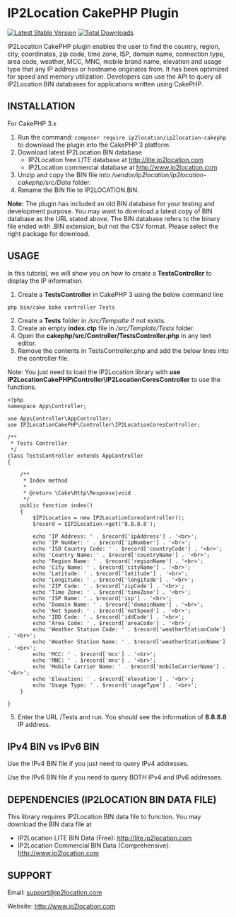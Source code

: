 # IP2Location CakePHP Plugin
[![Latest Stable Version](https://img.shields.io/packagist/v/ip2location/ip2location-cakephp.svg)](https://packagist.org/packages/ip2location/ip2location-cakephp)
[![Total Downloads](https://img.shields.io/packagist/dt/ip2location/ip2location-cakephp.svg?style=flat-square)](https://packagist.org/packages/ip2location/ip2location-cakephp)

IP2Location CakePHP plugin enables the user to find the country, region, city, coordinates, zip code, time zone, ISP, domain name, connection type, area code, weather, MCC, MNC, mobile brand name, elevation and usage type that any IP address or hostname originates from. It has been optimized for speed and memory utilization. Developers can use the API to query all IP2Location BIN databases for applications written using CakePHP.


## INSTALLATION
For CakePHP 3.x

1. Run the command: `composer require ip2location/ip2location-cakephp` to download the plugin into the CakePHP 3 platform.
2. Download latest IP2Location BIN database
    - IP2Location free LITE database at http://lite.ip2location.com
    - IP2Location commercial database at http://www.ip2location.com
3. Unzip and copy the BIN file into */vendor/ip2location/ip2location-cakephp/src/Data* folder. 
4. Rename the BIN file to IP2LOCATION.BIN.

**Note:** The plugin has included an old BIN database for your testing and development purpose. 
You may want to download a latest copy of BIN database as the URL stated above.
The BIN database refers to the binary file ended with .BIN extension, but not the CSV format.
Please select the right package for download.


## USAGE
In this tutorial, we will show you on how to create a **TestsController** to display the IP information.

1. Create a **TestsController** in CakePHP 3 using the below command line
```
php bin/cake bake controller Tests
```
2. Create a **Tests** folder in */src/Tempalte* if not exists.
3. Create an empty **index.ctp** file in */src/Template/Tests* folder.
4. Open the **cakephp/src/Controller/TestsController.php** in any text editor.
5. Remove the contents in TestsController.php and add the below lines into the controller file.

Note: You just need to load the IP2Location library with **use IP2LocationCakePHP\Controller\IP2LocationCoresController** to use the functions.
```
<?php
namespace App\Controller;

use App\Controller\AppController;
use IP2LocationCakePHP\Controller\IP2LocationCoresController;

/**
 * Tests Controller
 */
class TestsController extends AppController
{

    /**
     * Index method
     *
     * @return \Cake\Http\Response|void
     */
    public function index()
    {
        $IP2Location = new IP2LocationCoresController();
        $record = $IP2Location->get('8.8.8.8');

        echo 'IP Address: ' . $record['ipAddress'] . '<br>';
        echo 'IP Number: ' . $record['ipNumber'] . '<br>';
        echo 'ISO Country Code: ' . $record['countryCode'] . '<br>';
        echo 'Country Name: ' . $record['countryName'] . '<br>';
        echo 'Region Name: ' . $record['regionName'] . '<br>';
        echo 'City Name: ' . $record['cityName'] . '<br>';
        echo 'Latitude: ' . $record['latitude'] . '<br>';
        echo 'Longitude: ' . $record['longitude'] . '<br>';
        echo 'ZIP Code: ' . $record['zipCode'] . '<br>';
        echo 'Time Zone: ' . $record['timeZone'] . '<br>';
        echo 'ISP Name: ' . $record['isp'] . '<br>';
        echo 'Domain Name: ' . $record['domainName'] . '<br>';
        echo 'Net Speed: ' . $record['netSpeed'] . '<br>';
        echo 'IDD Code: ' . $record['iddCode'] . '<br>';
        echo 'Area Code: ' . $record['areaCode'] . '<br>';
        echo 'Weather Station Code: ' . $record['weatherStationCode'] . '<br>';
        echo 'Weather Station Name: ' . $record['weatherStationName'] . '<br>';
        echo 'MCC: ' . $record['mcc'] . '<br>';
        echo 'MNC: ' . $record['mnc'] . '<br>';
        echo 'Mobile Carrier Name: ' . $record['mobileCarrierName'] . '<br>';
        echo 'Elevation: ' . $record['elevation'] . '<br>';
        echo 'Usage Type: ' . $record['usageType'] . '<br>';
    }

}
```
5. Enter the URL <your domain>/Tests and run. You should see the information of **8.8.8.8** IP address.


## IPv4 BIN vs IPv6 BIN
Use the IPv4 BIN file if you just need to query IPv4 addresses.

Use the IPv6 BIN file if you need to query BOTH IPv4 and IPv6 addresses.

## DEPENDENCIES (IP2LOCATION BIN DATA FILE)
This library requires IP2Location BIN data file to function. You may download the BIN data file at
* IP2Location LITE BIN Data (Free): http://lite.ip2location.com
* IP2Location Commercial BIN Data (Comprehensive): http://www.ip2location.com


## SUPPORT
Email: support@ip2location.com

Website: http://www.ip2location.com
